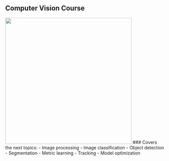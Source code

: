 ## Computer Vision Course
<img src="https://github.com/foxxyanya/Computer-Vision-Course-2022/blob/main/3.%20Object%20Detection%20(PyTorch%2C%20MMDetection)/model_output.jpg" width="400" height="400" />
### Covers the next topics:
- Image processing
- Image classification
- Object detection
- Segmentation
- Metric learning
- Tracking
- Model optimization